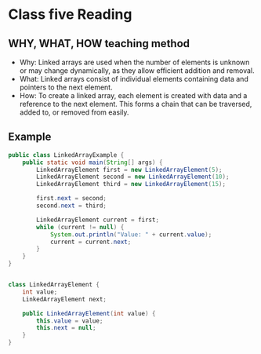 # Class five Reading

## WHY, WHAT, HOW teaching method

- Why: Linked arrays are used when the number of elements is unknown or may change dynamically, as they allow efficient addition and removal.
- What: Linked arrays consist of individual elements containing data and pointers to the next element.
- How: To create a linked array, each element is created with data and a reference to the next element. This forms a chain that can be traversed, added to, or removed from easily.

## Example 

```java
public class LinkedArrayExample {
    public static void main(String[] args) {
        LinkedArrayElement first = new LinkedArrayElement(5);
        LinkedArrayElement second = new LinkedArrayElement(10);
        LinkedArrayElement third = new LinkedArrayElement(15);

        first.next = second;
        second.next = third;

        LinkedArrayElement current = first;
        while (current != null) {
            System.out.println("Value: " + current.value);
            current = current.next;
        }
    }
}


class LinkedArrayElement {
    int value;
    LinkedArrayElement next;

    public LinkedArrayElement(int value) {
        this.value = value;
        this.next = null;
    }
}
```